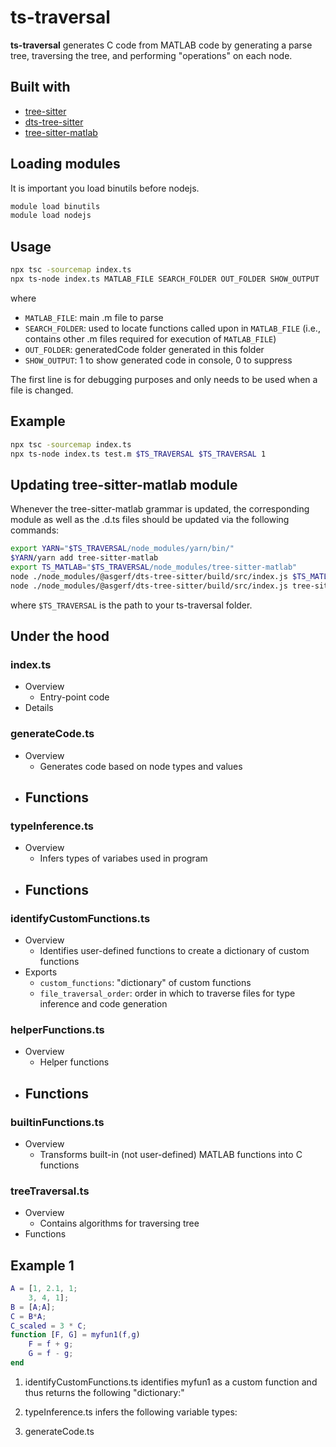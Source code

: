 # ts-traversal

**ts-traversal** generates C code from MATLAB code by generating a parse tree, traversing the tree, and performing "operations" on each node.

## Built with

* [tree-sitter](https://github.com/tree-sitter/tree-sitter)
* [dts-tree-sitter](https://github.com/asgerf/dts-tree-sitter)
* [tree-sitter-matlab](https://github.com/daniellegruber/tree-sitter-matlab)

## Loading modules

It is important you load binutils before nodejs.
```sh
module load binutils
module load nodejs
``` 

## Usage

```sh
npx tsc -sourcemap index.ts
npx ts-node index.ts MATLAB_FILE SEARCH_FOLDER OUT_FOLDER SHOW_OUTPUT
```

where
- `MATLAB_FILE`: main .m file to parse
- `SEARCH_FOLDER`: used to locate functions called upon in `MATLAB_FILE` (i.e., contains other .m files required for execution of `MATLAB_FILE`)
- `OUT_FOLDER`: generatedCode folder generated in this folder
- `SHOW_OUTPUT`: 1 to show generated code in console, 0 to suppress

The first line is for debugging purposes and only needs to be used when a file is changed.

## Example

```sh
npx tsc -sourcemap index.ts
npx ts-node index.ts test.m $TS_TRAVERSAL $TS_TRAVERSAL 1
```

## Updating tree-sitter-matlab module
Whenever the tree-sitter-matlab grammar is updated, the corresponding module as well as the .d.ts files should be updated via the following commands:
```sh
export YARN="$TS_TRAVERSAL/node_modules/yarn/bin/"
$YARN/yarn add tree-sitter-matlab
export TS_MATLAB="$TS_TRAVERSAL/node_modules/tree-sitter-matlab"
node ./node_modules/@asgerf/dts-tree-sitter/build/src/index.js $TS_MATLAB > OUTPUT.d.ts
node ./node_modules/@asgerf/dts-tree-sitter/build/src/index.js tree-sitter-matlab > generated.d.ts
```

where `$TS_TRAVERSAL` is the path to your ts-traversal folder.

## Under the hood
### index.ts
  - Overview
    - Entry-point code
  - Details
### generateCode.ts
  - Overview
    - Generates code based on node types and values
  - Functions
    -
### typeInference.ts
  - Overview
    - Infers types of variabes used in program
  - Functions
    -
### identifyCustomFunctions.ts
  - Overview
    - Identifies user-defined functions to create a dictionary of custom functions
  - Exports
    - `custom_functions`: "dictionary" of custom functions
    - `file_traversal_order`: order in which to traverse files for type inference and code generation
### helperFunctions.ts
  - Overview
    - Helper functions
  - Functions
    -
### builtinFunctions.ts
  - Overview
    - Transforms built-in (not user-defined) MATLAB functions into C functions
### treeTraversal.ts
  - Overview 
    - Contains algorithms for traversing tree
  - Functions

## Example 1

```matlab
A = [1, 2.1, 1;
    3, 4, 1];
B = [A;A];
C = B*A;
C_scaled = 3 * C;
function [F, G] = myfun1(f,g)
    F = f + g;
    G = f - g;
end
```

1. identifyCustomFunctions.ts identifies myfun1 as a custom function and thus returns the following "dictionary:"


2. typeInference.ts infers the following variable types:


3. generateCode.ts
